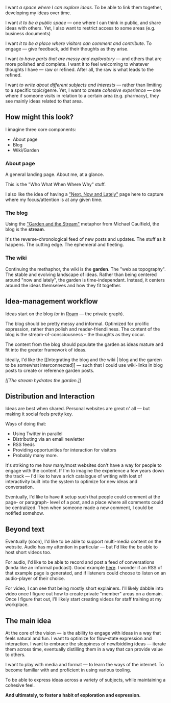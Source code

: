 I want *a space where I can explore ideas*. To be able to link them together, developing my ideas over time. 

I want *it to be a public space* — one where I can think in public, and share ideas with others. Yet, I also want to restrict access to some areas (e.g. business documents)

I want *it to be a place where visitors can comment and contribute*. To engage — give feedback, add their thoughts as they arise. 

I want *to have parts that are messy and exploratory* — and others that are more polished and complete. I want it to feel welcoming to whatever thoughts I have —  raw or refined. After all, the raw is what leads to the refined.

I want *to write about different subjects and interests* — rather than limiting to a specific topic/genre. Yet, I want to create *cohesive experience* — one where if someone visits in relation to a certain area (e.g. pharmacy), they see mainly ideas related to that area.

## How might this look?
I imagine three core components:
- About page
- Blog
- Wiki/Garden

### About page
A general landing page. About me, at a glance. 

This is the "Who What When Where Why" stuff.

I also like the idea of having a ["Next, Now and Lately"](http://brandontoner.ca/hello.opml#1624138840000) page here to capture where my focus/attention is at any given time.

### The blog
Using the ["Garden and the Stream"](https://hapgood.us/2015/10/17/the-garden-and-the-stream-a-technopastoral/) metaphor from Michael Caulfield, the blog is the **stream**. 

It's the reverse-chronological feed of new posts and updates. The stuff as it happens. The cutting edge. The ephemeral and fleeting.

### The wiki
Continuing the methaphor, the wiki is the **garden**. The "web as topography". The stable and evolving landscape of ideas. Rather than being centered around "now and lately", the garden is time-independant. Instead, it centers around the ideas themselves and how they fit together. 

## Idea-management workflow
Ideas start on the blog (or in [Roam](http://roamresearch.com) — the private graph). 

The blog should be pretty messy and informal. Optimized for prolific expression, rather than polish and reader-friendliness. The content of the blog is the stream-of-consciousness – the thoughts as they occur. 

The content from the blog should populate the garden as ideas mature and fit into the greater framework of ideas.

Ideally, I'd like the [[Integrating the blog and the wiki | blog and the garden to be somewhat interconnected]] — such that I could use wiki-links in blog posts to create or reference garden posts.

*[[The stream hydrates the garden.]]* 

## Distribution and Interaction
Ideas are best when shared. Personal websites are great n' all — but making it social feels pretty key.

Ways of doing that: 
- Using Twitter in parallel
- Distributing via an email newletter
- RSS feeds
- Providing opportunities for interaction for visitors
- Probably many more.

It's striking to me how many/most websites don't have a way for people to engage with the content. If I'm to imagine the experience a few years down the track — I'd like to have a rich catalogue of writing with lost of interactivity built into the system to optimize for new ideas and conversation.

Eventually, I'd like to have it setup such that people could comment at the page- or paragraph- level of a post, and a place where all comments could be centralized. Then when someone made a new comment, I could be notified somehow. 

## Beyond text
Eventually (soon), I'd like to be able to support multi-media content on the website. Audio has my attention in particular — but I'd like the be able to host short videos too. 

For audio, I'd like to be able to record and post a feed of conversations (kinda like an informal podcast). Good example [here](http://morningcoffeenotes.com/). I wonder if an RSS of that example page is generated, and if listeners could choose to listen on an audio-player of their choice.

For video, I can see that being mostly short explainers. I'll likely dabble into video once I figure out how to create private "member" areas on a domain. Once I figure that out, I'll likely start creating videos for staff training at my workplace.

## The main idea
At the core of the vision — is the ability to engage with ideas in a way that feels natural and fun. I want to optimize for flow-state expression and interaction. I want to embrace the sloppiness of new/bidding ideas — iterate them across time, eventually distilling them in a way that can provide value to others.

I want to play with media and format — to learn the ways of the internet. To become familiar with and proficient in using various tooling. 

To be able to express ideas across a variety of subjects, while maintaining a cohesive feel. 

**And ultimately, to foster a habit of exploration and expression.**